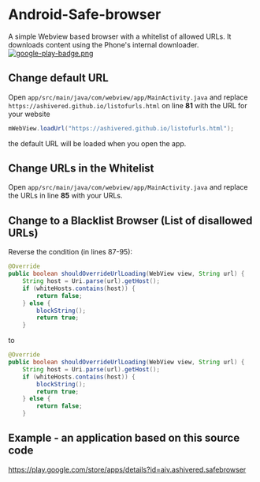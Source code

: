 # Android-Safe-browser
A simple Webview based browser with a whitelist of allowed URLs.
It downloads content using the Phone's internal downloader.
[![google-play-badge.png](https://mitmachim.top/assets/uploads/files/1666811423893-google-play-badge.png)](https://play.google.com/store/apps/details?id=aiv.ashivered.book.iyarholidays) 

## Change default URL 
Open `app/src/main/java/com/webview/app/MainActivity.java` and replace `https://ashivered.github.io/listofurls.html` on line **81** with the URL for your website
```java
mWebView.loadUrl("https://ashivered.github.io/listofurls.html");
```
the default URL will be loaded when you open the app.

## Change URLs in the Whitelist
Open `app/src/main/java/com/webview/app/MainActivity.java` and replace the URLs in line **85** with your URLs.

## Change to a Blacklist Browser (List of disallowed URLs)
Reverse the condition (in lines 87-95):
```java
@Override
public boolean shouldOverrideUrlLoading(WebView view, String url) {
    String host = Uri.parse(url).getHost();
    if (whiteHosts.contains(host)) {
        return false;
    } else {
        blockString();
        return true;
    }
```
to

```java
@Override
public boolean shouldOverrideUrlLoading(WebView view, String url) {
    String host = Uri.parse(url).getHost();
    if (whiteHosts.contains(host)) {
        blockString();
        return true;
    } else {
        return false;
    }
```
## Example - an application based on this source code
https://play.google.com/store/apps/details?id=aiv.ashivered.safebrowser

